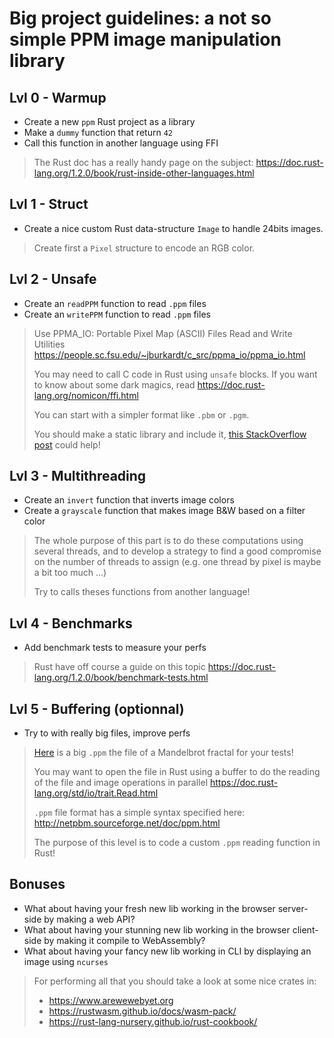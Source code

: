 # Big project guidelines: a not so simple PPM image manipulation library

## Lvl 0 - Warmup

- Create a new `ppm` Rust project as a library
- Make a `dummy` function that return `42`
- Call this function in another language using FFI

> The Rust doc has a really handy page on the subject:
> <https://doc.rust-lang.org/1.2.0/book/rust-inside-other-languages.html>


## Lvl 1 - Struct

- Create a nice custom Rust data-structure `Image` to handle 24bits images.

> Create first a `Pixel` structure to encode an RGB color.


## Lvl 2 - Unsafe

- Create an `readPPM` function to read `.ppm` files
- Create an `writePPM` function to read `.ppm` files

> Use PPMA_IO: Portable Pixel Map (ASCII) Files Read and Write Utilities
> <https://people.sc.fsu.edu/~jburkardt/c_src/ppma_io/ppma_io.html>
>
> You may need to call C code in Rust using `unsafe` blocks.
> If you want to know about some dark magics, read <https://doc.rust-lang.org/nomicon/ffi.html>
>
> You can start with a simpler format like `.pbm` or `.pgm`.
>
> You should make a static library and include it,
> [this StackOverflow post](https://stackoverflow.com/questions/43826572/where-should-i-place-a-static-library-so-i-can-link-it-with-a-rust-program)
> could help!


## Lvl 3 - Multithreading

- Create an `invert` function that inverts image colors
- Create a `grayscale` function that makes image B&W based on a filter color

> The whole purpose of this part is to do these computations using several threads,
> and to develop a strategy to find a good compromise on the number of threads to assign
> (e.g. one thread by pixel is maybe a bit too much ...)
>
> Try to calls theses functions from another language!


## Lvl 4 - Benchmarks

- Add benchmark tests to measure your perfs

> Rust have off course a guide on this topic
> <https://doc.rust-lang.org/1.2.0/book/benchmark-tests.html>


## Lvl 5 - Buffering (optionnal)

- Try to with really big files, improve perfs

> [Here](https://mega.nz/#!dQNSyASY!Vk6rM8ZqxpbwvSyRFzHdYVB1Rh8p_6yKTDewtUxVe6Q)
> is a big `.ppm` the file of a Mandelbrot fractal for your tests!
>
> You may want to open the file in Rust using a buffer to do the reading of the file and
> image operations in parallel <https://doc.rust-lang.org/std/io/trait.Read.html>
>
> `.ppm` file format has a simple syntax specified here:
> <http://netpbm.sourceforge.net/doc/ppm.html>
>
> The purpose of this level is to code a custom `.ppm` reading function in Rust!

## Bonuses

- What about having your fresh new lib working in the browser server-side by making a web API?
- What about having your stunning new lib working in the browser client-side by making it compile to WebAssembly?
- What about having your fancy new lib working in CLI by displaying an image using `ncurses`

> For performing all that you should take a look at some nice crates in:
>
> - <https://www.arewewebyet.org>
> - <https://rustwasm.github.io/docs/wasm-pack/>
> - <https://rust-lang-nursery.github.io/rust-cookbook/>